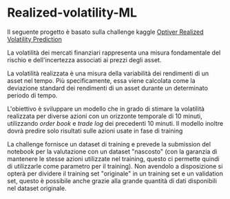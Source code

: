 # Realized-volatility-ML
Il seguente progetto è basato sulla challenge kaggle [Optiver Realized Volatility Prediction](https://www.kaggle.com/competitions/optiver-realized-volatility-prediction)

La volatilità dei mercati finanziari rappresenta una misura fondamentale del rischio e dell'incertezza associati ai prezzi degli asset.

La volatilità realizzata è una misura della variabilità dei rendimenti di un asset nel tempo. Più specificamente, essa viene calcolata come la deviazione standard dei rendimenti di un asset durante un determinato periodo di tempo.


L'obiettivo è sviluppare un modello che in grado di stimare la volatilità realizzata per diverse azioni con un orizzonte temporale di 10 minuti, utilizzando *order book* e *trade log* dei precedenti 10 minuti.
Il modello inoltre dovrà predire solo risultati sulle azioni usate in fase di training

La challenge fornisce un dataset di training e prevede la submission del notebook per la valutazione con un dataset "nascosto" (con la garanzia di mantenere le stesse azioni utilizzate nel training, questo ci permette quindi di utilizzarle come parametro per il training). Non avendolo a disposizione si opterà per dividere il training set "originale" in un training set e un validation set, questo è possibile anche grazie alla grande quantità di dati disponibili nel dataset originale.  
